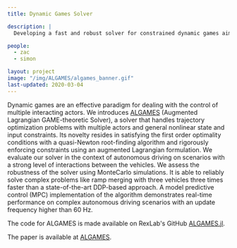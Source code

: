 ```yaml
---
title: Dynamic Games Solver

description: |
  Developing a fast and robust solver for constrained dynamic games aimed at identifying Nash equilibrium strategies.

people:
  - zac
  - simon

layout: project
image: "/img/ALGAMES/algames_banner.gif"
last-updated: 2020-03-04
---
```


Dynamic games are an effective paradigm for dealing with the control of multiple interacting actors. We introduces [ALGAMES](https://github.com/RoboticExplorationLab/ALGAMES.jl.git) (Augmented Lagrangian GAME-theoretic Solver), a solver that handles trajectory optimization problems with multiple actors and general nonlinear state and input constraints. Its novelty resides in satisfying the first order optimality conditions with a quasi-Newton root-finding algorithm and rigorously enforcing constraints using an augmented Lagrangian formulation. We evaluate our solver in the context of autonomous driving on scenarios with a strong level of interactions between the vehicles. We assess the robustness of the solver using MonteCarlo simulations. It is able to reliably solve complex problems like ramp merging with three vehicles three times faster than a state-of-the-art DDP-based approach. A model predictive control (MPC) implementation of the algorithm demonstrates real-time performance on complex autonomous driving scenarios with an update frequency higher than 60 Hz.



<!-- The main results obtained demonstrating ALGAMES performance are presented in this short video.
[![ALGAMES](/img/algames_video.png)](https://www.youtube.com/watch?v=ZvaVNvw5fYw "ALGAMES") -->

The code for ALGAMES is made available on RexLab's GitHub [ALGAMES.jl](https://github.com/RoboticExplorationLab/ALGAMES.jl.git).

The paper is available at [ALGAMES](https://roboticexplorationlab.org/papers/ALGAMES.pdf).

<!-- ![Nash equilibrium strategies obtained with ALGAMES on a ramp merging scenario.](/img/ramp_merging.gif) -->

<!-- ![Nash equilibrium strategies obtained with ALGAMES on a lane changing scenario.](/img/lane_changing.gif) -->

<!-- ![Nash equilibrium strategies obtained with ALGAMES for an overtaking maneuver.](/img/ALGAMES/overtaking_landscape.gif) -->

